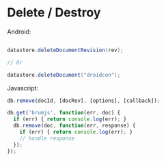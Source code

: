 #  Delete / Destroy


Android:
```java

datastore.deleteDocumentRevision(rev);

// Or

datastore.deleteDocument("droidcon");

```
Javascript:

```Javascript
db.remove(docId, [docRev], [options], [callback]);

db.get('brumjs', function(err, doc) {
  if (err) { return console.log(err); }
  db.remove(doc, function(err, response) {
    if (err) { return console.log(err); }
    // handle response
  });
});
```
